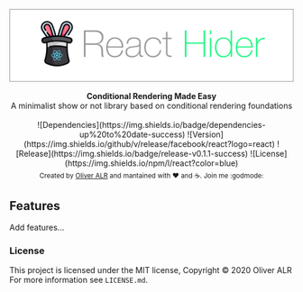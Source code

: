 ![react-hider](logo/react-hider-logo.jpg)

<div align="center"><strong>Conditional Rendering Made Easy</strong></div>
<div align="center">A minimalist show or not library based on conditional rendering foundations</div>

<br />

<div align="center">
<!-- Badges -->
![Dependencies](https://img.shields.io/badge/dependencies-up%20to%20date-success)
![Version](https://img.shields.io/github/v/release/facebook/react?logo=react)
![Release](https://img.shields.io/badge/release-v0.1.1-success)
![License](https://img.shields.io/npm/l/react?color=blue)
</div>

<div align="center">
    <sub>Created by <a href="https://twitter.com/theoliveralr">Oliver ALR</a> and mantained with ❤️ and ☕️. Join me :godmode:</sub>
</div>

## Features

<p>Add features...</p>

### License

This project is licensed under the MIT license, Copyright © 2020 Oliver ALR
For more information see `LICENSE.md`.
